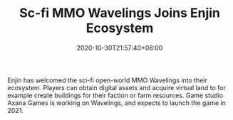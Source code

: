 ﻿---
title: "Sc-fi MMO Wavelings Joins Enjin Ecosystem"
date: 2020-10-30T21:57:40+08:00
lastmod: 2020-10-30T16:45:40+08:00
draft: false
authors: ["Philomena"]
description: "Enjin has welcomed the sci-fi open-world MMO Wavelings into their ecosystem. Players can obtain digital assets and acquire virtual land to for example create buildings for their faction or farm resources. Game studio Axana Games is working on Wavelings, and expects to launch the game in 2021."
featuredImage: "sc-fi-mmo-wavelings-joins-enjin-ecosystem.png"
tags: ["Card","Play to Earn"]
categories: ["news"]
news: ["Card"]
weight: 
lightgallery: true
pinned: false
recommend: false
recommend1: false
---

Enjin has welcomed the sci-fi open-world MMO Wavelings into their ecosystem. Players can obtain digital assets and acquire virtual land to for example create buildings for their faction or farm resources. Game studio Axana Games is working on Wavelings, and expects to launch the game in 2021.

<!--more-->

